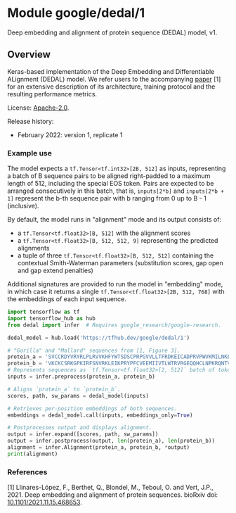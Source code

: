 # Module google/dedal/1
Deep embedding and alignment of protein sequence (DEDAL) model, v1.

<!-- asset-path: internal -->
<!-- task: text-sequence-alignment -->
<!-- fine-tunable: true -->
<!-- format: saved_model_2 -->

## Overview

Keras-based implementation of the Deep Embedding and Differentiable ALignment (DEDAL) model. We refer users to the accompanying [paper](https://doi.org/10.1101/2021.11.15.468653) [1] for an extensive description of its architecture, training protocol and the resulting performance metrics.

License: [Apache-2.0](https://opensource.org/licenses/Apache-2.0).

Release history:
+ February 2022: version 1, replicate 1

### Example use

The model expects a `tf.Tensor<tf.int32>[2B, 512]` as inputs, representing a batch of B sequence pairs to be aligned right-padded to a maximum length of 512, including the special EOS token. Pairs are expected to be arranged consecutively in this batch, that is, `inputs[2*b]` and `inputs[2*b + 1]` represent the b-th sequence pair with b ranging from 0 up to B - 1 (inclusive).

By default, the model runs in "alignment" mode and its output consists of:
+ a `tf.Tensor<tf.float32>[B, 512]` with the alignment scores
+ a `tf.Tensor<tf.float32>[B, 512, 512, 9]` representing the predicted alignments
+ a tuple of three `tf.Tensor<tf.float32>[B, 512, 512]` containing the contextual Smith-Waterman parameters (substitution scores, gap open and gap extend penalties)

Additional signatures are provided to run the model in "embedding" mode, in which case it returns a single `tf.Tensor<tf.float32>[2B, 512, 768]` with the embeddings of each input sequence.

```python 
import tensorflow as tf
import tensorflow_hub as hub
from dedal import infer  # Requires google_research/google-research.

dedal_model = hub.load('https://tfhub.dev/google/dedal/1')

# "Gorilla" and "Mallard" sequences from [1, Figure 3].
protein_a = 'SVCCRDYVRYRLPLRVVKHFYWTSDSCPRPGVVLLTFRDKEICADPRVPWVKMILNKL'
protein_b = 'VKCKCSRKGPKIRFSNVRKLEIKPRYPFCVEEMIIVTLWTRVRGEQQHCLNPKRQNTVRLLKWY'
# Represents sequences as `tf.Tensor<tf.float32>[2, 512]` batch of tokens.
inputs = infer.preprocess(protein_a, protein_b)

# Aligns `protein_a` to `protein_b`.
scores, path, sw_params = dedal_model(inputs)

# Retrieves per-position embeddings of both sequences.
embeddings = dedal_model.call(inputs, embeddings_only=True)

# Postprocesses output and displays alignment.
output = infer.expand([scores, path, sw_params])
output = infer.postprocess(output, len(protein_a), len(protein_b))
alignment = infer.Alignment(protein_a, protein_b, *output)
print(alignment)
```

### References

[1] Llinares-López, F., Berthet, Q., Blondel, M., Teboul, O. and Vert, J.P., 2021. Deep embedding and alignment of protein sequences. bioRxiv doi: [10.1101/2021.11.15.468653](https://doi.org/10.1101/2021.11.15.468653).